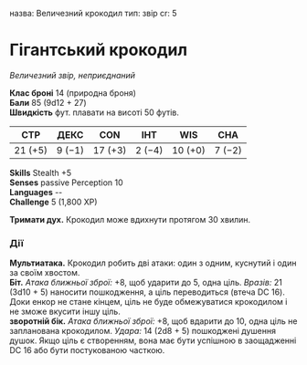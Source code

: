назва: Величезний крокодил тип: звір cr: 5

# Гігантський крокодил
_Величезний звір, неприєднаний_

**Клас броні** 14 (природна броня)    
**Бали** 85 (9d12 + 27)    
**Швидкість** фут. плавати на висоті 50 футів.

| СТР     | ДЕКС   | CON     | ІНТ    | WIS     | CHA    |
| ------- | ------ | ------- | ------ | ------- | ------ |
| 21 (+5) | 9 (−1) | 17 (+3) | 2 (−4) | 10 (+0) | 7 (−2) |

**Skills** Stealth +5    
**Senses** passive Perception 10    
**Languages** --    
**Challenge** 5 (1,800 XP)

**Тримати дух.** Крокодил може вдихнути протягом 30 хвилин.

### Дії
**Мультиатака.** Крокодил робить дві атаки: один з одним, куснутий і один за своїм хвостом.    
**Біт.** _Атака ближньої зброї:_ +8, щоб ударити до 5, одна ціль. _Вразів:_ 21 (3d10 + 5) наносити пошкодження, а ціль переводиться (втеча DC 16). Доки енкор не стане кінцем, ціль не буде обмежуватися крокодилом і не зможе вкусити іншу ціль.    
**зворотній бік.** _Атака ближньої зброї:_ +8, щоб вдарити до 10, одна ціль не запланована крокодилом. _Удара:_ 14 (2d8 + 5) пошкоджені душення душок. Якщо ціль є створенням, вона має бути успішною в заощадженні DC 16 або бути постукованою часткою.